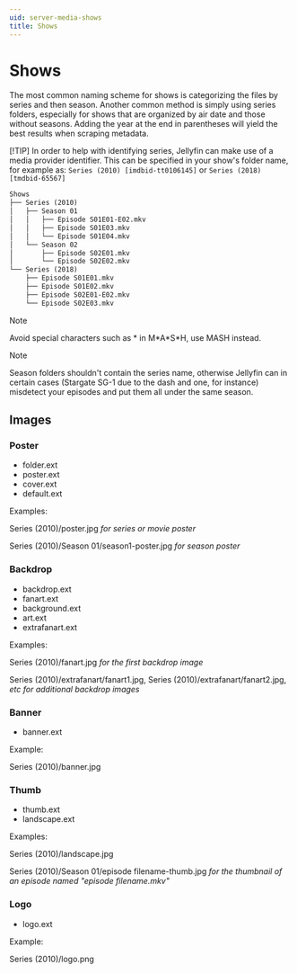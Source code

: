 ```yaml
---
uid: server-media-shows
title: Shows
---
```


# Shows

The most common naming scheme for shows is categorizing the files by series and then season. Another common method is simply using series folders, especially for shows that are organized by air date and those without seasons. Adding the year at the end in parentheses will yield the best results when scraping metadata.

[!TIP] In order to help with identifying series, Jellyfin can make use of a media provider identifier. This can be specified in your show's folder name, for example as: `Series (2010) [imdbid-tt0106145]` or `Series (2018) [tmdbid-65567]`

```txt
Shows
├── Series (2010)
│   ├── Season 01
│   │   ├── Episode S01E01-E02.mkv
│   │   ├── Episode S01E03.mkv
│   │   └── Episode S01E04.mkv
│   └── Season 02
│       ├── Episode S02E01.mkv
│       └── Episode S02E02.mkv
└── Series (2018)
    ├── Episode S01E01.mkv
    ├── Episode S01E02.mkv
    ├── Episode S02E01-E02.mkv
    └── Episode S02E03.mkv
```

> [!NOTE]
> Avoid special characters such as \* in M\*A\*S\*H, use MASH instead.

> [!NOTE]
> Season folders shouldn't contain the series name, otherwise Jellyfin can in certain cases (Stargate SG-1 due to the dash and one, for instance) misdetect your episodes and put them all under the same season.

## Images

### Poster

* folder.ext
* poster.ext
* cover.ext
* default.ext

Examples:

Series (2010)/poster.jpg *for series or movie poster*

Series (2010)/Season 01/season1-poster.jpg *for season poster*

### Backdrop

* backdrop.ext
* fanart.ext
* background.ext
* art.ext
* extrafanart.ext

Examples:

Series (2010)/fanart.jpg *for the first backdrop image*

Series (2010)/extrafanart/fanart1.jpg, Series (2010)/extrafanart/fanart2.jpg, *etc for additional backdrop images*

### Banner

* banner.ext

Example:

Series (2010)/banner.jpg

### Thumb

* thumb.ext
* landscape.ext

Examples:

Series (2010)/landscape.jpg

Series (2010)/Season 01/episode filename-thumb.jpg *for the thumbnail of an episode named "episode filename.mkv"*

### Logo

* logo.ext

Example:

Series (2010)/logo.png
